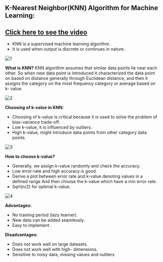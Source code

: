 ## K-Nearest Neighbor(KNN) Algorithm for Machine Learning:

## [Click here to see the video](https://drive.google.com/file/d/18q6fXw9FfWAvOvkqC2zhVUUB9dmep98P/view?usp=sharing)
- KNN is a supervised machine learning algorithm.
- It is used when output is discrete or continues in nature.

![1](https://user-images.githubusercontent.com/79050917/137004612-d89deb95-7721-4d68-b829-64b407cf7656.PNG)


**What is KNN?**
KNN algorithm assumes that similar data points lie near each other. So when new 
data point is introduced it characterized the data point on based on distance generally through 
Euclidean distance, and then it assigns the category on the most frequency category or average 
based on k- value.

![2](https://user-images.githubusercontent.com/79050917/137004619-69e65afc-f4fe-4517-87f9-da3af667f44f.PNG)


**Choosing of k-value in KNN:**
- Choosing of k-value is critical because it is used to solve the problem of bias-variance trade-off.
- Low k-value, it is influenced by outliers.
- High k-value, might introduce data points from other category data points.

![3](https://user-images.githubusercontent.com/79050917/137004625-ebb6e6c7-2739-46cd-a128-e9335adb423a.PNG)


**How to choose k-value?**
- Generally, we assign k-value randomly and check the accuracy.
- Low error-rate and high accuracy is good.
- Derive a plot between error rate and k-value denoting values in a defined range
And then choose the k-value which have a min error rate.
- Sqrt(n/2) for optimal k-value.

![4](https://user-images.githubusercontent.com/79050917/137004636-aea175dc-596b-4841-9682-e84eb9c3b812.PNG)


**Advantages:**
- No training period (lazy learner).
- New data can be added seamlessly.
- Easy to implement.

**Disadvantages:**
- Does not work well on large datasets.
- Does not work well with high- dimensions.
- Sensitive to noisy data, missing values and outliers



